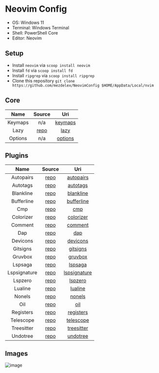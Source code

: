 # Neovim Config

- OS: Windows 11
- Terminal: Windows Terminal
- Shell: PowerShell Core
- Editor: Neovim

## Setup

- Install `neovim` via `scoop install neovim`
- Install `fd` via `scoop install fd`
- Install `ripgrep` via `scoop install ripgrep`
- Clone this repository `git clone https://github.com/mezdelex/NeovimConfig $HOME/AppData/Local/nvim`

## Core

|  Name   |                   Source                   |                                        Uri                                         |
| :-----: | :----------------------------------------: | :--------------------------------------------------------------------------------: |
| Keymaps |                    n/a                     | [keymaps](https://github.com/mezdelex/NeovimConfig/blob/main/lua/core/keymaps.lua) |
|  Lazy   | [repo](https://github.com/folke/lazy.nvim) |    [lazy](https://github.com/mezdelex/NeovimConfig/blob/main/lua/core/lazy.lua)    |
| Options |                    n/a                     | [options](https://github.com/mezdelex/NeovimConfig/blob/main/lua/core/options.lua) |

## Plugins

|     Name     |                             Source                             |                                               Uri                                               |
| :----------: | :------------------------------------------------------------: | :---------------------------------------------------------------------------------------------: |
|  Autopairs   |        [repo](https://github.com/windwp/nvim-autopairs)        |    [autopairs](https://github.com/mezdelex/NeovimConfig/tree/main/lua/plugins/autopairs.lua)    |
|   Autotags   |       [repo](https://github.com/windwp/nvim-ts-autotag)        |     [autotags](https://github.com/mezdelex/NeovimConfig/tree/main/lua/plugins/autotags.lua)     |
|  Blankline   | [repo](https://github.com/lukas-reineke/indent-blankline.nvim) |    [blankline](https://github.com/mezdelex/NeovimConfig/tree/main/lua/plugins/blankline.lua)    |
|  Bufferline  |       [repo](https://github.com/akinsho/bufferline.nvim)       |   [bufferline](https://github.com/mezdelex/NeovimConfig/tree/main/lua/plugins/bufferline.lua)   |
|     Cmp      |          [repo](https://github.com/hrsh7th/nvim-cmp)           |          [cmp](https://github.com/mezdelex/NeovimConfig/tree/main/lua/plugins/cmp.lua)          |
|  Colorizer   |     [repo](https://github.com/norcalli/nvim-colorizer.lua)     |    [colorizer](https://github.com/mezdelex/NeovimConfig/tree/main/lua/plugins/colorizer.lua)    |
|   Comment    |      [repo](https://github.com/terrortylor/nvim-comment)       |      [comment](https://github.com/mezdelex/NeovimConfig/tree/main/lua/plugins/comment.lua)      |
|     Dap      |        [repo](https://github.com/rcarriga/nvim-dap-ui)         |          [dap](https://github.com/mezdelex/NeovimConfig/tree/main/lua/plugins/dap.lua)          |
|   Devicons   |     [repo](https://github.com/nvim-tree/nvim-web-devicons)     |     [devicons](https://github.com/mezdelex/NeovimConfig/tree/main/lua/plugins/devicons.lua)     |
|   Gitsigns   |       [repo](https://github.com/lewis6991/gitsigns.nvim)       |     [gitsigns](https://github.com/mezdelex/NeovimConfig/tree/main/lua/plugins/gitsigns.lua)     |
|   Gruvbox    |      [repo](https://github.com/ellisonleao/gruvbox.nvim)       |      [gruvbox](https://github.com/mezdelex/NeovimConfig/blob/main/lua/plugins/gruvbox.lua)      |
|   Lspsaga    |        [repo](https://github.com/nvimdev/lspsaga.nvim)         |      [lspsaga](https://github.com/mezdelex/NeovimConfig/tree/main/lua/plugins/lspsaga.lua)      |
| Lspsignature |      [repo](https://github.com/ray-x/lsp_signature.nvim)       | [lspsignature](https://github.com/mezdelex/NeovimConfig/tree/main/lua/plugins/lspsignature.lua) |
|   Lspzero    |      [repo](https://github.com/VonHeikemen/lsp-zero.nvim)      |      [lspzero](https://github.com/mezdelex/NeovimConfig/tree/main/lua/plugins/lspzero.lua)      |
|   Lualine    |      [repo](https://github.com/nvim-lualine/lualine.nvim)      |      [lualine](https://github.com/mezdelex/NeovimConfig/tree/main/lua/plugins/lualine.lua)      |
|    Nonels    |       [repo](https://github.com/nvimtools/none-ls.nvim)        |       [nonels](https://github.com/mezdelex/NeovimConfig/tree/main/lua/plugins/nonels.lua)       |
|     Oil      |          [repo](https://github.com/stevearc/oil.nvim)          |          [oil](https://github.com/mezdelex/NeovimConfig/tree/main/lua/plugins/oil.lua)          |
|  Registers   |      [repo](https://github.com/tversteeg/registers.nvim)       |    [registers](https://github.com/mezdelex/NeovimConfig/tree/main/lua/plugins/registers.lua)    |
|  Telescope   |    [repo](https://github.com/nvim-telescope/telescope.nvim)    |    [telescope](https://github.com/mezdelex/NeovimConfig/tree/main/lua/plugins/telescope.lua)    |
|  Treesitter  |   [repo](https://github.com/nvim-treesitter/nvim-treesitter)   |   [treesitter](https://github.com/mezdelex/NeovimConfig/tree/main/lua/plugins/treesitter.lua)   |
|   Undotree   |           [repo](https://github.com/mbbill/undotree)           |     [undotree](https://github.com/mezdelex/NeovimConfig/tree/main/lua/plugins/undotree.lua)     |

## Images

![image](https://github.com/mezdelex/NeovimConfig/assets/59997405/69394358-5627-4cb4-b3b4-7b2832a31e9d)
